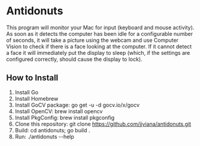# Antidonuts

This program will monitor your Mac for input (keyboard and mouse activity). 
As soon as it detects the computer has been idle for a configurable number of seconds,
it will take a picture using the webcam and use Computer Vision to check if there is a face
looking at the computer. If it cannot detect a face it will immediately put the display to sleep
(which, if the settings are configured correctly, should cause the display to lock).

## How to Install

1. Install Go
2. Install Homebrew
3. Install GoCV package: go get -u -d gocv.io/x/gocv
4. Install OpenCV: brew install opencv
5. Install PkgConfig: brew install pkgconfig
6. Clone this repository: git clone https://github.com/jjviana/antidonuts.git
7. Build: cd antidonuts; go build .
8. Run: ./antidonuts --help


